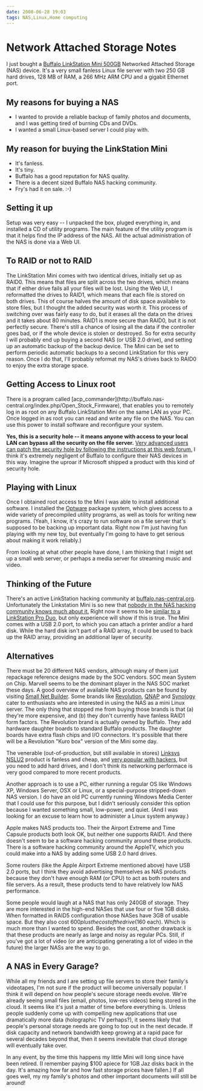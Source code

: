 ```yaml
---
date: 2008-06-28 19:03
tags: NAS,Linux,Home computing
---
```


# Network Attached Storage Notes

I just bought a
[Buffalo LinkStation Mini 500GB](http://www.buffalotech.com/products/network-storage/linkstation/linkstation-mini/)
Networked Attached Storage (NAS) device. It's a very small
fanless Linux file server with two 250 GB hard drives, 128 MB of RAM, a 266
MHz ARM CPU and a gigabit Ethernet port.

## My reasons for buying a NAS

* I wanted to provide a reliable backup of family photos and documents, and I was getting tired of burning CDs and DVDs.
* I wanted a small Linux-based server I could play with.

## My reason for buying the LinkStation Mini

* It's fanless.
* It's tiny.
* Buffalo has a good reputation for NAS quality.
* There is a decent sized Buffalo NAS hacking community.
* Fry's had it on sale. :-)

## Setting it up

Setup was very easy -- I unpacked the box, pluged everything in, and installed
a CD of utility programs. The main feature of the utility program is that it
helps find the IP address of the NAS. All the actual administration of the NAS
is done via a Web UI.

## To RAID or not to RAID

The LinkStation Mini comes with two identical drives, initially set up as
RAID0. This means that files are split across the two drives, which means that
if either drive fails all your files will be lost. Using the Web UI, I
reformatted the drives to RAID1, which means that each file is stored on both
drives. This of course halves the amount of disk space available to store
files, but I thought the added security was worth it. This process of
switching over was fairly easy to do, but it erases all the data on the drives
and it takes about 80 minutes.
RAID1 is more secure than RAID0, but it is not perfectly secure. There's still
a chance of losing all the data if the controller goes bad, or if the whole
device is stolen or destroyed. So for extra security I will probably end up
buying a second NAS (or USB 2.0 drive), and setting up an automatic backup of
the backup device. The Mini can be set to perform periodic automatic backups
to a second LinkStation for this very reason. Once I do that, I'll probably
reformat my NAS's drives back to RAID0 to enjoy the extra storage space.


## Getting Access to Linux root

There is a program called [acp_commander](http://buffalo.nas-
central.org/index.php/Open_Stock_Firmware), that enables you to remotely log
in as root on any Buffalo LinkStation Mini on the same LAN as your PC. Once
logged in as root you can read and write any file on the NAS. You can use this
power to install software and reconfigure your system.

**Yes, this is a security hole -- it means anyone with access to your local
LAN can bypass all the security on the file server.**
[Very advanced users can patch the security hole by following the instructions at this web forum.](http://buffalo.nas-central.org/forums/viewtopic.php?f=37&t=6806)
I think it's extremely negligent of Buffalo to configure their NAS devices in
this way. Imagine the uproar if Microsoft shipped a product with this kind of
security hole.

## Playing with Linux

Once I obtained root access to the Mini I was able to install additional
software. I installed the
[Optware](http://www.nslu2-linux.org/wiki/MSSII/HomePage) package system,
which gives access to a wide variety of precompiled utility programs, as well
as tools for writing new programs.
(Yeah, I know, it's crazy to run software on a file server that's supposed to
be backing up important data. Right now I'm just having fun playing with my
new toy, but eventually I'm going to have to get serious about making it work
reliably.)

From looking at what other people have done, I am thinking that I might set up
a small web server, or perhaps a media server for streaming music and video.


## Thinking of the Future

There's an active LinkStation hacking community at
[buffalo.nas-central.org](http://buffalo.nas-central.org/). Unfortunately the Linkstation
Mini is so new that
[nobody in the NAS hacking community knows much about it.](http://buffalo.nas-central.org/forums/viewtopic.php?f=61&t=9156)
Right
now it seems to be [similar to a LinkStation Pro Duo](http://buffalo.nas-central.org/forums/viewtopic.php?f=61&t=7776),
but only experience will show
if this is true.
The Mini comes with a USB 2.0 port, to which you can attach a printer and/or a
hard disk. While the hard disk isn't part of a RAID array, it could be used to
back up the RAID array, providing an additional layer of security.

## Alternatives

There must be 20 different NAS vendors, although many of them just repackage
reference designs made by the SOC vendors. SOC mean System on Chip. Marvell
seems to be the dominant player in the NAS SOC market these days. A good
overview of available NAS products can be found by visiting
[Small Net Builder](http://www.smallnetbuilder.com/component/option,com_nas/Itemid,190).
Some brands like [Revolution](http://www.revogear.com/),
[QNAP](http://www.qnap.com/) and
[Synology](http://www.synology.com/enu/products/index.php) cater to
enthusiasts who are interested in using the NAS as a mini Linux server. The
only thing that stopped me from buying those brands is that (a) they're more
expensive, and (b) they don't currently have fanless RAID1 form factors.
The Revolution brand is actually owned by Buffalo. They add hardware daughter
boards to standard Buffalo products. The daughter boards have extra flash
chips and I/O connectors. It's possible that there will be a Revolution "Kuro
box" version of the Mini some day.

The venerable (out-of-production, but still available in stores) [Linksys
NSLU2](http://www.nslu2-linux.org/) product is fanless and cheap, and [very
popular with hackers](http://www.nslu2-linux.org/), but you need to add hard
drives, and I don't think its networking performace is very good compared to
more recent products.

Another approach is to use a PC, either running a regular OS like Windows XP,
Windows Server, OSX or Linux, or a special-purpose stripped-down NAS version.
I do have an old PC currently running Windows Media Center that I could use
for this purpose, but I didn't seriously consider this option because I wanted
something small, low-power, and quiet. (And I was looking for an excuse to
learn how to administer a Linux system anyway.)

Apple makes NAS products too. Their the Airport Extreme and Time Capsule
products both look OK, but neither one supports RAID1. And there doesn't seem
to be a software hacking community around these products. There is a software
hacking community around the AppleTV, which you could make into a NAS by
adding some USB 2.0 hard drives.

Some routers (like the Apple Airport Extreme mentioned above) have USB 2.0
ports, but I think they avoid advertising themselves as NAS products because
they don't have enough RAM (or CPU) to act as both routers and file servers.
As a result, these products tend to have relatively low NAS performance.

Some people would laugh at a NAS that has only 240GB of storage. They are more
interested in the high-end NASes that use four or five 1GB disks. When
formatted in RAID5 configuration those NASes have 3GB of usable space. But
they also cost $600 plus the cost of the drive ($160 each). Which is much more
than I wanted to spend. Besides the cost, another drawback is that these
products are nearly as large and noisy as regular PCs. Still, if you've got a
lot of video (or are anticipating generating a lot of video in the future) the
larger NASs are the way to go.


## A NAS in Every Garage?

While all my friends and I are setting up file servers to store their family's
videotapes, I'm not sure if the product will become universally popular. I
think it will depend on how people's secure storage needs evolve.
We're already seeing small files (email, photos, low-res videos) being stored
in the cloud. It seems like it's just a matter of time before everything is.
Unless people suddenly come up with compelling new applications that use
dramatically more data (holographic TV perhaps?), it seems likely that
people's personal storage needs are going to top out in the next decade. If
disk capacity and network bandwidth keep growing at a rapid pace for several
decades beyond that, then it seems inevitable that cloud storage will
eventually take over.

In any event, by the time this happens my little Mini will long since have
been retired. (I remember paying $100 apiece for 1GB Jaz disks back in the
day. It's amazing how far and how fast storage prices have fallen.) If all
goes well, my my family's photos and other important documents will still be
around!
